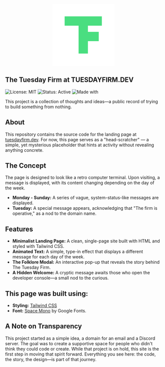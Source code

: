 <p align="center">
  <img src="img/tf_logo/TF_logo_green.svg" alt="Green The Tuesday Firm Logo" width="200">
</p>

## **The Tuesday Firm at TUESDAYFIRM.DEV**

![License: MIT](https://img.shields.io/badge/License-MIT-green.svg?style=for-the-badge) 
![Status: Active](https://img.shields.io/badge/Status-Active-green.svg?style=for-the-badge) 
![Made with](https://img.shields.io/badge/Made%20with-cosmic%20bargains-4ade80?style=for-the-badge&labelColor=1e1e1e)

 This project is a collection of thoughts and ideas—a public record of trying to build something from nothing.

## **About**

This repository contains the source code for the landing page at [tuesdayfirm.dev](https://tuesdayfirm.dev). 
For now, this page serves as a "head-scratcher" — a simple, yet mysterious placeholder that hints at activity without revealing anything concrete.

## **The Concept**

The page is designed to look like a retro computer terminal. Upon visiting, a message is displayed, with its content changing depending on the day of the week.

* **Monday \- Sunday:** A series of vague, system-status-like messages are displayed.  
* **Tuesday:** A special message appears, acknowledging that "The firm is operative," as a nod to the domain name.

## Features

-   **Minimalist Landing Page:** A clean, single-page site built with HTML and styled with Tailwind CSS.
-   **Animated Text:** A simple, type-in effect that displays a different message for each day of the week.
-   **The Folklore Modal:** An interactive pop-up that reveals the story behind The Tuesday Firm.
-   **A Hidden Welcome:** A cryptic message awaits those who open the developer console—a small nod to the curious.
    

## **This page was built using:**

* **Styling:** [Tailwind CSS](https://tailwindcss.com/)  
* **Font:** [Space Mono](https://fonts.google.com/specimen/Space+Mono) by Google Fonts.

## A Note on Transparency

This project started as a simple idea, a domain for an email and a Discord server. The goal was to create a supportive space for people who didn't think they could code or create. While that project is on hold, this site is the first step in moving that spirit forward. Everything you see here: the code, the story, the design—is part of that journey.
